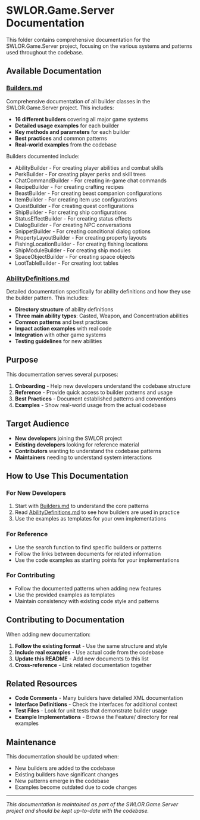 # SWLOR.Game.Server Documentation

This folder contains comprehensive documentation for the SWLOR.Game.Server project, focusing on the various systems and patterns used throughout the codebase.

## Available Documentation

### [Builders.md](Builders.md)
Comprehensive documentation of all builder classes in the SWLOR.Game.Server project. This includes:

- **16 different builders** covering all major game systems
- **Detailed usage examples** for each builder
- **Key methods and parameters** for each builder
- **Best practices** and common patterns
- **Real-world examples** from the codebase

Builders documented include:
- AbilityBuilder - For creating player abilities and combat skills
- PerkBuilder - For creating player perks and skill trees
- ChatCommandBuilder - For creating in-game chat commands
- RecipeBuilder - For creating crafting recipes
- BeastBuilder - For creating beast companion configurations
- ItemBuilder - For creating item use configurations
- QuestBuilder - For creating quest configurations
- ShipBuilder - For creating ship configurations
- StatusEffectBuilder - For creating status effects
- DialogBuilder - For creating NPC conversations
- SnippetBuilder - For creating conditional dialog options
- PropertyLayoutBuilder - For creating property layouts
- FishingLocationBuilder - For creating fishing locations
- ShipModuleBuilder - For creating ship modules
- SpaceObjectBuilder - For creating space objects
- LootTableBuilder - For creating loot tables

### [AbilityDefinitions.md](AbilityDefinitions.md)
Detailed documentation specifically for ability definitions and how they use the builder pattern. This includes:

- **Directory structure** of ability definitions
- **Three main ability types**: Casted, Weapon, and Concentration abilities
- **Common patterns** and best practices
- **Impact action examples** with real code
- **Integration** with other game systems
- **Testing guidelines** for new abilities

## Purpose

This documentation serves several purposes:

1. **Onboarding** - Help new developers understand the codebase structure
2. **Reference** - Provide quick access to builder patterns and usage
3. **Best Practices** - Document established patterns and conventions
4. **Examples** - Show real-world usage from the actual codebase

## Target Audience

- **New developers** joining the SWLOR project
- **Existing developers** looking for reference material
- **Contributors** wanting to understand the codebase patterns
- **Maintainers** needing to understand system interactions

## How to Use This Documentation

### For New Developers
1. Start with [Builders.md](Builders.md) to understand the core patterns
2. Read [AbilityDefinitions.md](AbilityDefinitions.md) to see how builders are used in practice
3. Use the examples as templates for your own implementations

### For Reference
- Use the search function to find specific builders or patterns
- Follow the links between documents for related information
- Use the code examples as starting points for your implementations

### For Contributing
- Follow the documented patterns when adding new features
- Use the provided examples as templates
- Maintain consistency with existing code style and patterns

## Contributing to Documentation

When adding new documentation:

1. **Follow the existing format** - Use the same structure and style
2. **Include real examples** - Use actual code from the codebase
3. **Update this README** - Add new documents to this list
4. **Cross-reference** - Link related documentation together

## Related Resources

- **Code Comments** - Many builders have detailed XML documentation
- **Interface Definitions** - Check the interfaces for additional context
- **Test Files** - Look for unit tests that demonstrate builder usage
- **Example Implementations** - Browse the Feature/ directory for real examples

## Maintenance

This documentation should be updated when:

- New builders are added to the codebase
- Existing builders have significant changes
- New patterns emerge in the codebase
- Examples become outdated due to code changes

---

*This documentation is maintained as part of the SWLOR.Game.Server project and should be kept up-to-date with the codebase.* 